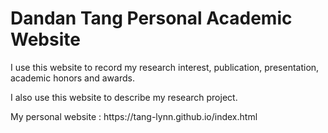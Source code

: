 <h1>Dandan Tang Personal Academic Website</h1>

<p>I use this website to record my research interest, publication, presentation, academic honors and awards.</p>

<p>I also use this website to describe my research project.</p>
My personal website : https://tang-lynn.github.io/index.html

